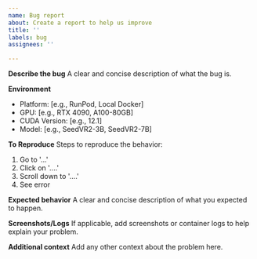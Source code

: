 ```yaml
---
name: Bug report
about: Create a report to help us improve
title: ''
labels: bug
assignees: ''

---
```


**Describe the bug**
A clear and concise description of what the bug is.

**Environment**
- Platform: [e.g., RunPod, Local Docker]
- GPU: [e.g., RTX 4090, A100-80GB]
- CUDA Version: [e.g., 12.1]
- Model: [e.g., SeedVR2-3B, SeedVR2-7B]

**To Reproduce**
Steps to reproduce the behavior:
1. Go to '...'
2. Click on '....'
3. Scroll down to '....'
4. See error

**Expected behavior**
A clear and concise description of what you expected to happen.

**Screenshots/Logs**
If applicable, add screenshots or container logs to help explain your problem.

**Additional context**
Add any other context about the problem here.